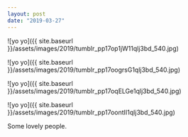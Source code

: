 ```yaml
---
layout: post
date: "2019-03-27"
---
```


![yo yo]({{ site.baseurl }}/assets/images/2019/tumblr_pp17op1jW11qlj3bd_540.jpg)

![yo yo]({{ site.baseurl }}/assets/images/2019/tumblr_pp17oogrsG1qlj3bd_540.jpg)

![yo yo]({{ site.baseurl }}/assets/images/2019/tumblr_pp17oqELGe1qlj3bd_540.jpg)

![yo yo]({{ site.baseurl }}/assets/images/2019/tumblr_pp17oontII1qlj3bd_540.jpg)

Some lovely people.
